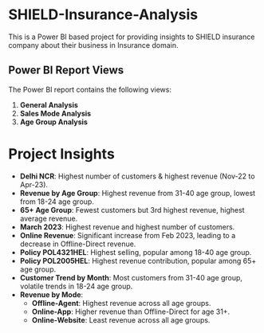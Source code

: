 # SHIELD-Insurance-Analysis
This is a Power BI based project for providing insights to SHIELD insurance company about their business in Insurance domain.

## Power BI Report Views

The Power BI report contains the following views:
1. **General Analysis**
2. **Sales Mode Analysis**
3. **Age Group Analysis**

# Project Insights

- **Delhi NCR**: Highest number of customers & highest revenue (Nov-22 to Apr-23).
- **Revenue by Age Group**: Highest revenue from 31-40 age group, lowest from 18-24 age group.
- **65+ Age Group**: Fewest customers but 3rd highest revenue, highest average revenue.
- **March 2023**: Highest revenue and highest number of customers.
- **Online Revenue**: Significant increase from Feb 2023, leading to a decrease in Offline-Direct revenue.
- **Policy POL4321HEL**: Highest selling, popular among 18-40 age group.
- **Policy POL2005HEL**: Highest revenue contribution, popular among 65+ age group.
- **Customer Trend by Month**: Most customers from 31-40 age group, volatile trends in 18-24 age group.
- **Revenue by Mode**:
  - **Offline-Agent**: Highest revenue across all age groups.
  - **Online-App**: Higher revenue than Offline-Direct for age 31+.
  - **Online-Website**: Least revenue across all age groups.
